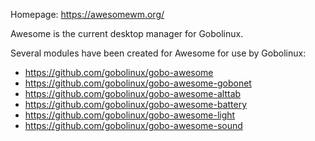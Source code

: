 Homepage: https://awesomewm.org/

Awesome is the current desktop manager for Gobolinux. 

Several modules have been created for Awesome for use by Gobolinux:
* https://github.com/gobolinux/gobo-awesome
* https://github.com/gobolinux/gobo-awesome-gobonet
* https://github.com/gobolinux/gobo-awesome-alttab
* https://github.com/gobolinux/gobo-awesome-battery
* https://github.com/gobolinux/gobo-awesome-light
* https://github.com/gobolinux/gobo-awesome-sound